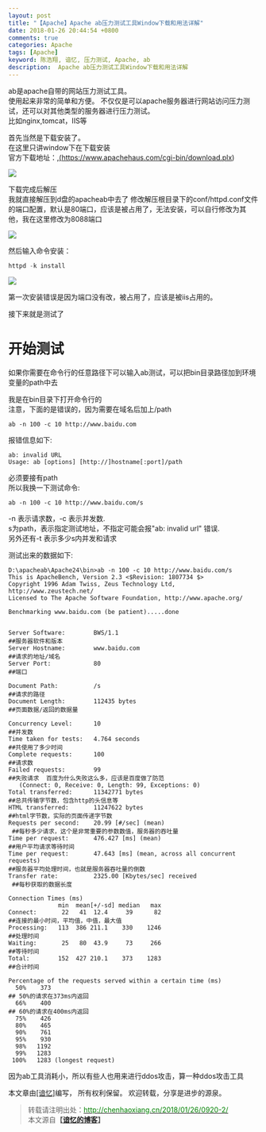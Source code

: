 ```yaml
---
layout: post
title: "【Apache】Apache ab压力测试工具Window下载和用法详解"
date: 2018-01-26 20:44:54 +0800
comments: true
categories: Apache
tags: [Apache]
keyword: 陈浩翔, 谙忆, 压力测试, Apache, ab
description:  Apache ab压力测试工具Window下载和用法详解
---
```


ab是apache自带的网站压力测试工具。    
使用起来非常的简单和方便。
不仅仅是可以apache服务器进行网站访问压力测试，还可以对其他类型的服务器进行压力测试。  
比如nginx,tomcat，IIS等  

首先当然是下载安装了。  
在这里只讲window下在下载安装  
官方下载地址：,<a href="https://www.apachehaus.com/cgi-bin/download.plx" tager="_blank">(https://www.apachehaus.com/cgi-bin/download.plx)</a>

![](https://i.imgur.com/BTlqvNq.png)  

下载完成后解压  
我就直接解压到d盘的apacheab中去了 
修改解压根目录下的conf/httpd.conf文件的端口配置，默认是80端口，应该是被占用了，无法安装，可以自行修改为其他，我在这里修改为8088端口 

![](https://i.imgur.com/qU37yg3.png)  

然后输入命令安装：  
```java
httpd -k install
```

![](https://i.imgur.com/DioBUk8.png)  

第一次安装错误是因为端口没有改，被占用了，应该是被iis占用的。  

接下来就是测试了  

# 开始测试 

如果你需要在命令行的任意路径下可以输入ab测试，可以把bin目录路径加到环境变量的path中去  

我是在bin目录下打开命令行的  
注意，下面的是错误的，因为需要在域名后加上/path
```
ab -n 100 -c 10 http://www.baidu.com
``` 
报错信息如下:
```
ab: invalid URL
Usage: ab [options] [http://]hostname[:port]/path
```
必须要接有path  
所以我换一下测试命令:
```
ab -n 100 -c 10 http://www.baidu.com/s
```
-n 表示请求数，-c 表示并发数.  
s为path，表示指定测试地址，不指定可能会报"ab: invalid url" 错误.  
另外还有-t 表示多少s内并发和请求  


测试出来的数据如下:
```
D:\apacheab\Apache24\bin>ab -n 100 -c 10 http://www.baidu.com/s
This is ApacheBench, Version 2.3 <$Revision: 1807734 $> 
Copyright 1996 Adam Twiss, Zeus Technology Ltd, http://www.zeustech.net/
Licensed to The Apache Software Foundation, http://www.apache.org/

Benchmarking www.baidu.com (be patient).....done


Server Software:        BWS/1.1   
##服务器软件和版本
Server Hostname:        www.baidu.com  
##请求的地址/域名
Server Port:            80   
##端口

Document Path:          /s  
##请求的路径
Document Length:        112435 bytes  
##页面数据/返回的数据量

Concurrency Level:      10   
##并发数
Time taken for tests:   4.764 seconds  
##共使用了多少时间 
Complete requests:      100  
##请求数 
Failed requests:        99  
##失败请求  百度为什么失败这么多，应该是百度做了防范  
   (Connect: 0, Receive: 0, Length: 99, Exceptions: 0)
Total transferred:      11342771 bytes  
##总共传输字节数，包含http的头信息等 
HTML transferred:       11247622 bytes  
##html字节数，实际的页面传递字节数 
Requests per second:    20.99 [#/sec] (mean) 
 ##每秒多少请求，这个是非常重要的参数数值，服务器的吞吐量 
Time per request:       476.427 [ms] (mean)   
##用户平均请求等待时间 
Time per request:       47.643 [ms] (mean, across all concurrent requests)  
##服务器平均处理时间，也就是服务器吞吐量的倒数 
Transfer rate:          2325.00 [Kbytes/sec] received
 ##每秒获取的数据长度

Connection Times (ms)
              min  mean[+/-sd] median   max
Connect:       22   41  12.4     39      82
##连接的最小时间，平均值，中值，最大值
Processing:   113  386 211.1    330    1246
##处理时间
Waiting:       25   80  43.9     73     266
##等待时间
Total:        152  427 210.1    373    1283
##合计时间

Percentage of the requests served within a certain time (ms)
  50%    373   
## 50%的请求在373ms内返回 
  66%    400   
## 60%的请求在400ms内返回 
  75%    426
  80%    465
  90%    761
  95%    930
  98%   1192
  99%   1283
 100%   1283 (longest request)
```

因为ab工具消耗小，所以有些人也用来进行ddos攻击，算一种ddos攻击工具 

本文章由<a href="chenhaoxiang" target='_blank'>[谙忆]</a>编写， 所有权利保留。 
欢迎转载，分享是进步的源泉。
<blockquote cite='陈浩翔'>
<p background-color='#D3D3D3'>转载请注明出处：<a href='http://chenhaoxiang.cn/2018/01/26/0920-2/'><font color="green">http://chenhaoxiang.cn/2018/01/26/0920-2/</font></a><br>
本文源自<strong>【<a href='http://chenhaoxiang.cn' target='_blank'>谙忆的博客</a>】</strong></p>
</blockquote>
 
